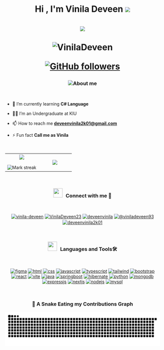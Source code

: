 <!--- 👋 Hi, I’m @VinilaDeveen
- 👀 I’m interested in ...
- 🌱 I’m currently learning ...
- 💞️ I’m looking to collaborate on ...
- 📫 How to reach me ...
- 😄 Pronouns: ...
- ⚡ Fun fact: ...

VinilaDeveen/VinilaDeveen is a ✨ special ✨ repository because its `README.md` (this file) appears on your GitHub profile.
You can click the Preview link to take a look at your changes.-->


<h1 align="center"><b>Hi , I'm Vinila Deveen </b><img src="https://media.giphy.com/media/hvRJCLFzcasrR4ia7z/giphy.gif" width="35"></h>

<p align="center">
  <a href="https://github.com/fairyland0926"><img src="https://readme-typing-svg.herokuapp.com/?lines=Web%20Developer...;Full%20Stack%20Developer...;from;Sri%20Lanka;Always%20learning%20new%20tech&font=Pacifico&center=true&width=650&height=120&color=58a6ff&vCenter=true&size=45%22"></a>
</p>
<p align="center"> <img src="https://komarev.com/ghpvc/?username=VinilaDeveen&label=Profile%20views&color=0e75b6&style=flat" alt="VinilaDeveen" /> </p>

[![GitHub followers](https://img.shields.io/github/followers/VinilaDeveen.svg?style=social&label=Followers)](https://github.com/VinilaDeveen?tab=followers)

<h3 align="center" > <img src = "https://github.com/7oSkaaa/7oSkaaa/blob/main/Images/about_me.gif?raw=true" width = 50px>About me</h3>
<br>

- 🌱 I’m currently learning **C# Language**

- 🧑‍🎓 I’m an Undergraduate at KIU

- 📫 How to reach me **deveenvinila2k01@gmail.com**

- ⚡ Fun fact **Call me as Vinila**

<br>
<!--- stats & Trophy (start) -->
<p align="center">
  <!--- stats (start) -->
<table align="center">
<tr border="none">
<td width="50%" align="center">
  
  <img  align="center"  src="https://github-readme-stats.vercel.app/api?username=VinilaDeveen&theme=dark&show_icons=true&count_private=true" />
  <br></br>
  <img  title="🔥 Get streak stats for your profile at git.io/streak-stats" alt="Mark streak" src="https://github-readme-streak-stats.herokuapp.com/?user=VinilaDeveen&theme=dark&hide_border=false" /> 
</td>

<td width="50%" align="center">

  <img  align="center"  src="https://github-readme-stats.anuraghazra1.vercel.app/api/top-langs/?username=VinilaDeveen&theme=dark&hide_border=false&no-bg=true&no-frame=true&langs_count=10"/>
  
  </td>
</tr>
</table>
<!--- stats (end) -->
<br>

<h3 align="center" > <img src="https://media.giphy.com/media/iY8CRBdQXODJSCERIr/giphy.gif" width="30" height="30" style="margin-right: 10px;">Connect with me 🤝 </h3>

<br>
<p align="center">
<a href="https://linkedin.com/in/vinila-deveen" target="blank"><img align="center" src="https://github.com/Scar1109/skill-icons/blob/main/icons/LinkedIn.svg" alt="vinila-deveen" height="40" width="40" /></a>
<a href="https://www.facebook.com/vinila.deveen" target="blank"><img align="center" src="https://raw.githubusercontent.com/rahuldkjain/github-profile-readme-generator/master/src/images/icons/Social/facebook.svg" alt="VinilaDeveen23" height="40" width="40" /></a>
<a href="https://instagram.com/deveenvinila" target="blank"><img align="center" src="https://github.com/Scar1109/skill-icons/blob/main/icons/Instagram.svg" alt="deveenvinila" height="40" width="40" /></a>
<a href="http://www.youtube.com/@viniladeveen93" target="blank"><img align="center" src="https://raw.githubusercontent.com/rahuldkjain/github-profile-readme-generator/master/src/images/icons/Social/youtube.svg" alt="@viniladeveen93" height="40" width="40" /></a>
<a href="https://www.hackerrank.com/deveenvinila2k01" target="blank"><img align="center" src="https://raw.githubusercontent.com/rahuldkjain/github-profile-readme-generator/master/src/images/icons/Social/hackerrank.svg" alt="deveenvinila2k01" height="40" width="40" /></a>
</p>
<br>

<h3 align="center" > <img src="https://media.giphy.com/media/iY8CRBdQXODJSCERIr/giphy.gif" width="30" height="30" style="margin-right: 10px;">Languages and Tools🛠️</h3>

<br>
<p align="center">
  <a href="" target="_blank" rel="noreferrer"><img src="https://github.com/Scar1109/skill-icons/blob/main/icons/Figma-Dark.svg" alt="figma" width="40" height="40"/></a> 
  <a href="" target="_blank" rel="noreferrer"><img src="https://github.com/Scar1109/skill-icons/blob/main/icons/HTML.svg" alt="html" width="40" height="40"/></a> 
  <a href="" target="_blank" rel="noreferrer"><img src="https://github.com/Scar1109/skill-icons/blob/main/icons/CSS.svg" alt="css" width="40" height="40"/></a> 
  <a href="" target="_blank" rel="noreferrer"><img src="https://github.com/Scar1109/skill-icons/blob/main/icons/JavaScript.svg" alt="javascript" width="40" height="40"/></a> 
  <a href="" target="_blank" rel="noreferrer"><img src="https://github.com/Scar1109/skill-icons/blob/main/icons/TypeScript.svg" alt="typescript" width="40" height="40"/></a> 
  <a href="" target="_blank" rel="noreferrer"><img src="https://github.com/Scar1109/skill-icons/blob/main/icons/TailwindCSS-Dark.svg" alt="tailwind" width="40" height="40"/></a> 
  <a href="" target="_blank" rel="noreferrer"><img src="https://github.com/Scar1109/skill-icons/blob/main/icons/Bootstrap.svg" alt="bootstrap" width="40" height="40"/></a> 
  <a href="" target="_blank" rel="noreferrer"><img src="https://github.com/Scar1109/skill-icons/blob/main/icons/React-Dark.svg" alt="react" width="40" height="40"/></a> 
  <a href="" target="_blank" rel="noreferrer"><img src="https://github.com/Scar1109/skill-icons/blob/main/icons/Vite-Dark.svg" alt="vite" width="40" height="40"/></a> 
  <a href="" target="_blank" rel="noreferrer"><img src="https://github.com/Scar1109/skill-icons/blob/main/icons/Java-Dark.svg" alt="java" width="40" height="40"/></a> 
  <a href="" target="_blank" rel="noreferrer"><img src="https://github.com/Scar1109/skill-icons/blob/main/icons/Spring-Dark.svg" alt="springboot" width="40" height="40"/></a> 
  <a href="" target="_blank" rel="noreferrer"><img src="https://github.com/Scar1109/skill-icons/blob/main/icons/Hibernate-Dark.svg" alt="hibernate" width="40" height="40"/></a> 
  <a href="" target="_blank" rel="noreferrer"><img src="https://github.com/Scar1109/skill-icons/blob/main/icons/Python-Dark.svg" alt="python" width="40" height="40"/></a> 
  <a href="" target="_blank" rel="noreferrer"><img src="https://github.com/Scar1109/skill-icons/blob/main/icons/MongoDB.svg" alt="mongodb" width="40" height="40"/></a> 
  <a href="" target="_blank" rel="noreferrer"><img src="https://github.com/Scar1109/skill-icons/blob/main/icons/ExpressJS-Dark.svg" alt="expressjs" width="40" height="40"/></a> 
  <a href="" target="_blank" rel="noreferrer"><img src="https://github.com/Scar1109/skill-icons/blob/main/icons/NextJS-Dark.svg" alt="nextjs" width="40" height="40"/></a> 
  <a href="" target="_blank" rel="noreferrer"><img src="https://github.com/Scar1109/skill-icons/blob/main/icons/NodeJS-Dark.svg" alt="nodejs" width="40" height="40"/></a> 
  <a href="" target="_blank" rel="noreferrer"><img src="https://github.com/Scar1109/skill-icons/blob/main/icons/MySQL-Dark.svg" alt="mysql" width="40" height="40"/></a> 
</p>
</br>
	
<h3 align='center'>🐍 A Snake Eating my Contributions Graph</h3>
	
<p align = "center">
	<img src = "https://github.com/7oSkaaa/7oSkaaa/blob/output/github-contribution-grid-snake.svg?" alt = "Snake Game"/>
</p>

